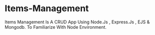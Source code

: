 # Items-Management
Items Management Is A CRUD App Using Node.Js , Express.Js , EJS & Mongodb. To Familiarize With Node Environment.
